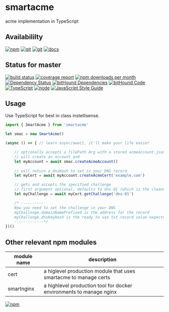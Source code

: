 # smartacme
acme implementation in TypeScript

## Availabililty
[![npm](https://push.rocks/assets/repo-button-npm.svg)](https://www.npmjs.com/package/smartacme)
[![git](https://push.rocks/assets/repo-button-git.svg)](https://GitLab.com/pushrocks/smartacme)
[![git](https://push.rocks/assets/repo-button-mirror.svg)](https://github.com/pushrocks/smartacme)
[![docs](https://push.rocks/assets/repo-button-docs.svg)](https://pushrocks.gitlab.io/smartacme/)

## Status for master
[![build status](https://GitLab.com/pushrocks/smartacme/badges/master/build.svg)](https://GitLab.com/pushrocks/smartacme/commits/master)
[![coverage report](https://GitLab.com/pushrocks/smartacme/badges/master/coverage.svg)](https://GitLab.com/pushrocks/smartacme/commits/master)
[![npm downloads per month](https://img.shields.io/npm/dm/smartacme.svg)](https://www.npmjs.com/package/smartacme)
[![Dependency Status](https://david-dm.org/pushrocks/smartacme.svg)](https://david-dm.org/pushrocks/smartacme)
[![bitHound Dependencies](https://www.bithound.io/github/pushrocks/smartacme/badges/dependencies.svg)](https://www.bithound.io/github/pushrocks/smartacme/master/dependencies/npm)
[![bitHound Code](https://www.bithound.io/github/pushrocks/smartacme/badges/code.svg)](https://www.bithound.io/github/pushrocks/smartacme)
[![TypeScript](https://img.shields.io/badge/TypeScript-2.x-blue.svg)](https://nodejs.org/dist/latest-v6.x/docs/api/)
[![node](https://img.shields.io/badge/node->=%206.x.x-blue.svg)](https://nodejs.org/dist/latest-v6.x/docs/api/)
[![JavaScript Style Guide](https://img.shields.io/badge/code%20style-standard-brightgreen.svg)](http://standardjs.com/)

## Usage
Use TypeScript for best in class instellisense.

```javascript
import { SmartAcme } from 'smartacme'

let smac = new SmartAcme()

(async () => { // learn async/await, it'll make your life easier

    // optionally accepts a filePath Arg with a stored acmeaccount.json
    // will create an account and 
    let myAccount = await smac.createAcmeAccount()
    
    // will return a dnsHash to set in your DNS record
    let myCert = await myAccount.createAcmeCert('example.com')

    // gets and accepts the specified challenge
    // first argument optional, defaults to dns-01 (which is the cleanest method for production use)
    let myChallenge = await myCert.getChallenge('dns-01')

    /* ----------
    Now you need to set the challenge in your DNS
    myChallenge.domainNamePrefixed is the address for the record
    myChallenge.dnsKeyHash is the ready to use txt record value expected by letsencrypt
    -------------*/
})()
```

## Other relevant npm modules
module name | description
--- | ---
cert | a higlevel production module that uses smartacme to manage certs
smartnginx | a highlevel production tool for docker environments to manage nginx 


[![npm](https://push.rocks/assets/repo-header.svg)](https://push.rocks)
